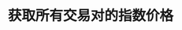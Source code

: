 ---
title: 获取所有交易对的指数价格
position_number: 12
type: get
description: /market/public/q/index-price
parameters:
content_markdown: 注：**此方法不需要签名**
left_code_blocks:
    -
        code_block: "public void getKLine() {\r\n\tString text = HttpUtil.get(URL + \"/data/api/v1/future-u/market/getKLine?market=btc_usdt&type=1min&since=0\");\r\n\tSystem.out.println(text);\r\n}"
        title: Java
        language: java
right_code_blocks:
    - code_block: |-
        {
         "msgInfo": {
            "code": "",
            "msg": ""
          },
          "msg": "",
          "data": [
            {
              "p": 0, //价格
              "s": "", //交易对
              "t": 0 //时间
            }
          ],
          "code": 200
        }
      title: Response
      language: json
---